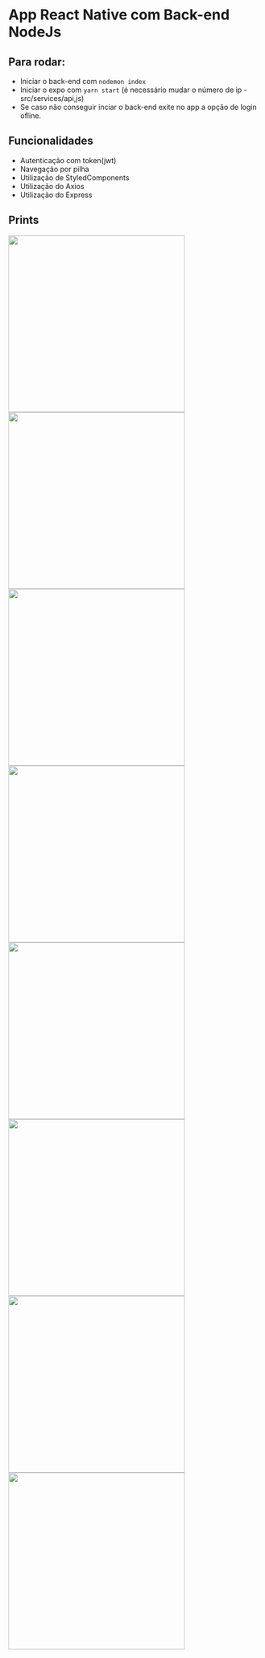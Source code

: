 # App React Native com Back-end NodeJs
## Para rodar:
- Iniciar o back-end com `nodemon index`
- Iniciar o expo com `yarn start` (é necessário mudar o número de ip - src/services/api,js)
- Se caso não conseguir inciar o back-end exite no app a opção de login ofline.

## Funcionalidades
- Autenticação com token(jwt)
- Navegação por pilha
- Utilização de StyledComponents 
- Utilização do Axios
- Utilização do Express 

## Prints
<img src="https://gitlab.com/fellipe-s-brandao/capacitacao-mobile/-/raw/main/telaLogin.jpeg" width="350">

<img src="https://gitlab.com/fellipe-s-brandao/capacitacao-mobile/-/raw/main/telaLogiErro.jpeg" width="350">

<img src="https://gitlab.com/fellipe-s-brandao/capacitacao-mobile/-/raw/main/TelaCadastro.jpeg" width="350">

<img src="https://gitlab.com/fellipe-s-brandao/capacitacao-mobile/-/raw/main/TelaInicia1.jpeg" width="350">

<img src="https://gitlab.com/fellipe-s-brandao/capacitacao-mobile/-/raw/main/TelaInicioCard1.jpeg" width="350">

<img src="https://gitlab.com/fellipe-s-brandao/capacitacao-mobile/-/raw/main/TelaInicioCard2.jpeg" width="350">

<img src="https://gitlab.com/fellipe-s-brandao/capacitacao-mobile/-/raw/main/TelaInicia2.jpeg" width="350">

<img src="https://gitlab.com/fellipe-s-brandao/capacitacao-mobile/-/raw/main/TelaInicialOfline.jpeg" width="350">

